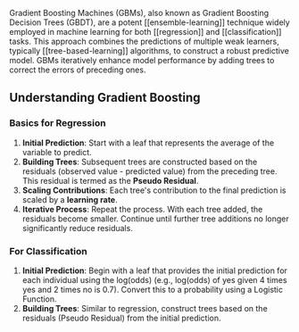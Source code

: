 Gradient Boosting Machines (GBMs), also known as Gradient Boosting Decision Trees (GBDT), are a potent [[ensemble-learning]] technique widely employed in machine learning for both [[regression]] and [[classification]] tasks. This approach combines the predictions of multiple weak learners, typically [[tree-based-learning]] algorithms, to construct a robust predictive model. GBMs iteratively enhance model performance by adding trees to correct the errors of preceding ones.
## Understanding Gradient Boosting

### Basics for Regression

1. **Initial Prediction**: Start with a leaf that represents the average of the variable to predict.
2. **Building Trees**: Subsequent trees are constructed based on the residuals (observed value - predicted value) from the preceding tree. This residual is termed as the **Pseudo Residual**.
3. **Scaling Contributions**: Each tree's contribution to the final prediction is scaled by a **learning rate**.
4. **Iterative Process**: Repeat the process. With each tree added, the residuals become smaller. Continue until further tree additions no longer significantly reduce residuals.
### For Classification

1. **Initial Prediction**: Begin with a leaf that provides the initial prediction for each individual using the log(odds) (e.g., log(odds) of yes given 4 times yes and 2 times no is 0.7). Convert this to a probability using a Logistic Function.
2. **Building Trees**: Similar to regression, construct trees based on the residuals (Pseudo Residual) from the initial prediction.